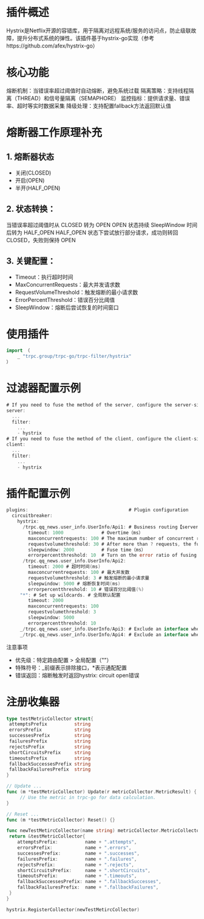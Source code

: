 # 插件概述
Hystrix是Netflix开源的容错库，用于隔离对远程系统/服务的访问点，防止级联故障，提升分布式系统的弹性。该插件基于hystrix-go实现（参考https://github.com/afex/hystrix-go）

# 核心功能
熔断机制：当错误率超过阈值时自动熔断，避免系统过载
隔离策略：支持线程隔离（THREAD）和信号量隔离（SEMAPHORE）
监控指标：提供请求量、错误率、超时等实时数据采集
降级处理：支持配置fallback方法返回默认值

# 熔断器工作原理补充

## 1. 熔断器状态
* 关闭(CLOSED)
* 开启(OPEN)
* 半开(HALF_OPEN)

## 2. 状态转换：

当错误率超过阈值时从 CLOSED 转为 OPEN
OPEN 状态持续 SleepWindow 时间后转为 HALF_OPEN
HALF_OPEN 状态下尝试放行部分请求，成功则转回 CLOSED，失败则保持 OPEN


## 3. 关键配置：
* Timeout：执行超时时间
* MaxConcurrentRequests：最大并发请求数
* RequestVolumeThreshold：触发熔断的最小请求数
* ErrorPercentThreshold：错误百分比阈值
* SleepWindow：熔断后尝试恢复的时间窗口

# 使用插件
```go
import （
	_ "trpc.group/trpc-go/trpc-filter/hystrix"
）
```

# 过滤器配置示例
```go
# If you need to fuse the method of the server, configure the server-side filter.
server:
  ...
  filter:
    ...
    - hystrix
# If you need to fuse the method of the client, configure the client-side filter.
client:
  ...
  filter:
    ...
    - hystrix
```

# 插件配置示例
```go
plugins:                                     # Plugin configuration
  circuitbreaker:
    hystrix:
      /trpc.qq_news.user_info.UserInfo/Api1: # Business routing【server】trpc.Message(ctx).ServerRPCName(); 【client】trpc.Message(ctx).ClientRPCName()
        timeout: 1000              # Overtime（ms）
        maxconcurrentrequests: 100 # The maximum number of concurrent requests.
        requestvolumethreshold: 30 # After more than ? requests, the fuse will be turned on according to the error ratio.
        sleepwindow: 2000          # Fuse time（ms）
        errorpercentthreshold: 10  # Turn on the error ratio of fusing.
      /trpc.qq_news.user_info.UserInfo/Api2:
        timeout: 2000 # 超时时间(ms)
        maxconcurrentrequests: 100 # 最大并发数
        requestvolumethreshold: 3 # 触发熔断的最小请求量
        sleepwindow: 5000 # 熔断恢复时间(ms)
        errorpercentthreshold: 10 # 错误百分比阈值(%)
     "*": # Set up wildcards. # 全局默认配置
        timeout: 2000
        maxconcurrentrequests: 100
        requestvolumethreshold: 3
        sleepwindow: 5000
        errorpercentthreshold: 10
     _/trpc.qq_news.user_info.UserInfo/Api3: # Exclude an interface when global configuration is enabled. # 排除特定接口
     _/trpc.qq_news.user_info.UserInfo/Api4: # Exclude an interface when global configuration is enabled. # 排除特定接口
```

注意事项
* 优先级：特定路由配置 > 全局配置（""）
* 特殊符号：_前缀表示排除接口，*表示通配配置
* 错误返回：熔断触发时返回hystrix: circuit open错误

# 注册收集器
```go
type testMetricCollector struct{
 attemptsPrefix          string
 errorsPrefix            string
 successesPrefix         string
 failuresPrefix          string
 rejectsPrefix           string
 shortCircuitsPrefix     string
 timeoutsPrefix          string
 fallbackSuccessesPrefix string
 fallbackFailuresPrefix  string
}

// Update ...
func (m *testMetricCollector) Update(r metricCollector.MetricResult) {
     // Use the metric in trpc-go for data calculation.
}

// Reset ...
func (m *testMetricCollector) Reset() {}

func newTestMetircCollector(name string) metricCollector.MetricCollector {
 return &testMetricCollector{
 	attemptsPrefix:          name + ".attempts",
 	errorsPrefix:            name + ".errors",
 	successesPrefix:         name + ".successes",
 	failuresPrefix:          name + ".failures",
 	rejectsPrefix:           name + ".rejects",
 	shortCircuitsPrefix:     name + ".shortCircuits",
 	timeoutsPrefix:          name + ".timeouts",
 	fallbackSuccessesPrefix: name + ".fallbackSuccesses",
 	fallbackFailuresPrefix:  name + ".fallbackFailures",
 }
}

hystrix.RegisterCollector(newTestMetircCollector)
```
